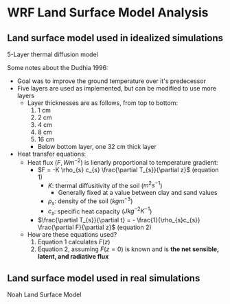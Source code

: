 # WRF Land Surface Model Analysis

## Land surface model used in idealized simulations

5-Layer thermal diffusion model

Some notes about the Dudhia 1996:
* Goal was to improve the ground temperature over it's predecessor
* Five layers are used as implemented, but can be modified to use more layers
    * Layer thicknesses are as follows, from top to bottom:
        1. 1 cm
        2. 2 cm
        3. 4 cm
        4. 8 cm
        5. 16 cm
        * Below bottom layer, one 32 cm thick layer
* Heat transfer equations:
    * Heat flux ($F, W m^{-2}$) is lienarly proportional to temperature gradient:
        * $F = -K \rho_{s} c_{s} \frac{\partial T_{s}}{\partial z}$ (equation 1)
            * $K$: thermal diffusitivity of the soil ($m^{2}s^{-1}$)
                * Generally fixed at a value between clay and sand values
            * $\rho_{s}$: density of the soil ($kg m^{-3}$)
            * $c_{s}$: specific heat capacity ($J kg^{-2} K^{-1}$)
        * $\frac{\partial T_{s}}{\partial t} = - \frac{1}{\rho_{s}c_{s}} \frac{\partial F}{\partial z}$ (equation 2)
    * How are these equations used?
        1. Equation 1 calculates $F(z)$
        2. Equation 2, assuming $F(z = 0)$ is known and is **the net sensible, latent, and radiative flux**
            
## Land surface model used in real simulations

Noah Land Surface Model

